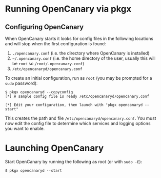 # Running OpenCanary via pkgx

## Configuring OpenCanary

When OpenCanary starts it looks for config files in the following locations and will stop when the first configuration is found:

1. `./opencanary.conf` (i.e. the directory where OpenCanary is installed)
2. `~/.opencanary.conf` (i.e. the home directory of the user, usually this will be `root` so `/root/.opencanary.conf`)
3. `/etc/opencanaryd/opencanary.conf`

To create an initial configuration, run as `root` (you may be prompted for a `sudo` password):
```
$ pkgx opencanaryd --copyconfig
[*] A sample config file is ready /etc/opencanaryd/opencanary.conf

[*] Edit your configuration, then launch with "pkgx opencanaryd --start"
```

This creates the path and file `/etc/opencanaryd/opencanary.conf`. You must now edit the config file to determine which services and logging options you want to enable.

# Launching OpenCanary

Start OpenCanary by running the following as root (or with `sudo -E`):

```
$ pkgx opencanaryd --start
```
